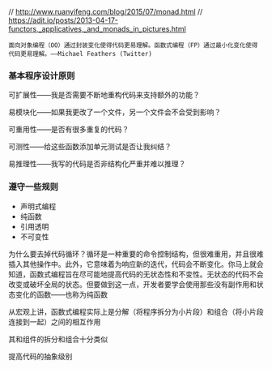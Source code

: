 // http://www.ruanyifeng.com/blog/2015/07/monad.html
// https://adit.io/posts/2013-04-17-functors,_applicatives,_and_monads_in_pictures.html

```
面向对象编程（OO）通过封装变化使得代码更易理解。函数式编程（FP）通过最小化变化使得代码更易理解。——Michael Feathers (Twitter)
```

### 基本程序设计原则

可扩展性——我是否需要不断地重构代码来支持额外的功能？

易模块化——如果我更改了一个文件，另一个文件会不会受到影响？

可重用性——是否有很多重复的代码？

可测性——给这些函数添加单元测试是否让我纠结？

易推理性——我写的代码是否非结构化严重并难以推理？

### 遵守一些规则

- 声明式编程
- 纯函数
- 引用透明
- 不可变性

为什么要去掉代码循环？循环是一种重要的命令控制结构，但很难重用，并且很难插入其他操作中。此外，它意味着为响应新的迭代，代码会不断变化。你马上就会知道，函数式编程旨在尽可能地提高代码的无状态性和不变性。无状态的代码不会改变或破坏全局的状态。但要做到这一点，开发者要学会使用那些没有副作用和状态变化的函数——也称为纯函数

从宏观上讲，函数式编程实际上是分解（将程序拆分为小片段）和组合（将小片段连接到一起）之间的相互作用

其和组件的拆分和组合十分类似

提高代码的抽象级别